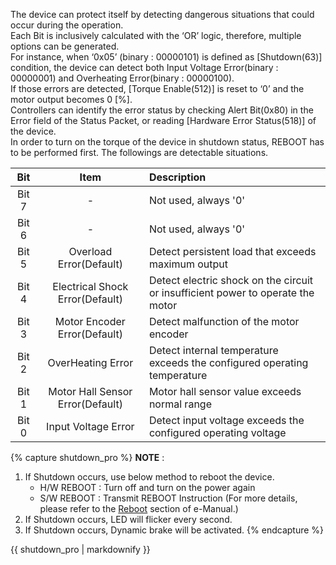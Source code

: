 The device can protect itself by detecting dangerous situations that could occur during the operation.  
Each Bit is inclusively calculated with the ‘OR’ logic, therefore, multiple options can be generated.  
For instance, when ‘0x05’ (binary : 00000101) is defined as [Shutdown(63)] condition, the device can detect both Input Voltage Error(binary : 00000001) and Overheating Error(binary : 00000100).  
If those errors are detected, [Torque Enable(512)] is reset to ‘0’ and the motor output becomes 0 [%].  
Controllers can identify the error status by checking Alert Bit(0x80) in the Error field of the Status Packet, or reading [Hardware Error Status(518)] of the device.  
In order to turn on the torque of the device in shutdown status, REBOOT has to be performed first. The followings are detectable situations.

|  Bit  |               Item               | Description                                                                     |
|:-----:|:--------------------------------:|:--------------------------------------------------------------------------------|
| Bit 7 |                -                 | Not used, always '0'                                                            |
| Bit 6 |                -                 | Not used, always '0'                                                            |
| Bit 5 |     Overload Error(Default)      | Detect persistent load that exceeds maximum output                              |
| Bit 4 | Electrical Shock Error(Default)  | Detect electric shock on the circuit or insufficient power to operate the motor |
| Bit 3 |   Motor Encoder Error(Default)   | Detect malfunction of the motor encoder                                         |
| Bit 2 |        OverHeating Error         | Detect internal temperature exceeds the configured operating temperature        |
| Bit 1 | Motor Hall Sensor Error(Default) | Motor hall sensor value exceeds normal range                                    |
| Bit 0 |       Input Voltage Error        | Detect input voltage exceeds the configured operating voltage                   |

{% capture shutdown_pro %}
**NOTE** :
1. If Shutdown occurs, use below method to reboot the device.
    - H/W REBOOT : Turn off and turn on the power again
    - S/W REBOOT : Transmit REBOOT Instruction (For more details, please refer to the [Reboot](/docs/en/dxl/protocol2/#reboot) section of e-Manual.)
2. If Shutdown occurs, LED will flicker every second.
3. If Shutdown occurs, Dynamic brake will be activated.
{% endcapture %}

<div class="notice">{{ shutdown_pro | markdownify }}</div>

